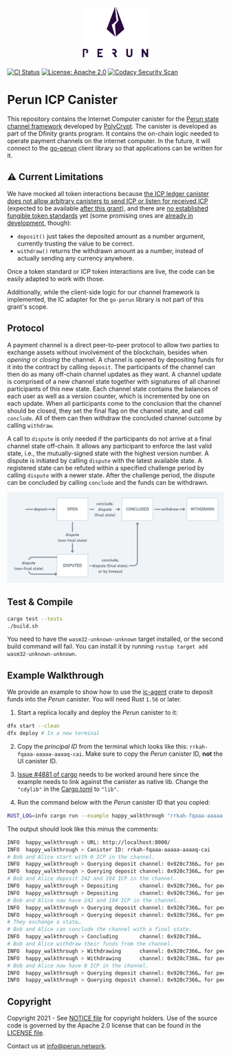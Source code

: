<h1 align="center">
    <a href="https://perun.network/"><img src=".asset/go_perun.png" alt="Perun" width="30%"></a>
</h1>

[![CI Status](https://github.com/perun-network/perun-icp-canister/actions/workflows/rust.yml/badge.svg)](https://github.com/perun-network/perun-icp-canister/actions/workflows/rust.yml)
[![License: Apache 2.0](https://img.shields.io/badge/license-Apache%202-blue)](https://www.apache.org/licenses/LICENSE-2.0.txt)
[![Codacy Security Scan](https://github.com/KOSASIH/perun-icp-canister/actions/workflows/codacy.yml/badge.svg)](https://github.com/KOSASIH/perun-icp-canister/actions/workflows/codacy.yml)

# Perun ICP Canister

This repository contains the Internet Computer canister for the [Perun state channel framework](https://perun.network) developed by [PolyCrypt](https://polycry.pt).
The canister is developed as part of the Dfinity grants program.
It contains the on-chain logic needed to operate payment channels on the internet computer.
In the future, it will connect to the [go-perun](https://github.com/hyperledger-labs/go-perun) client library so that applications can be written for it.

## :warning: Current Limitations

We have mocked all token interactions because
[the ICP ledger canister does not allow arbitrary canisters to send ICP or listen for received ICP](https://forum.dfinity.org/t/integrating-with-the-internet-computer-ledger/2542) (expected to be available [after this grant](https://forum.dfinity.org/t/enable-canisters-to-hold-icp/6153/113)), and there are [no established fungible token standards](https://forum.dfinity.org/t/receiving-icp-in-canister/5329/6) yet (some promising ones are [already in development](https://forum.dfinity.org/t/thoughts-on-the-token-standard/4694/94), though):

* `deposit()` just takes the deposited amount as a number argument, currently trusting the value to be correct.
* `withdraw()` returns the withdrawn amount as a number, instead of actually sending any currency anywhere.

Once a token standard or ICP token interactions are live, the code can be easily
adapted to work with those.

Additionally, while the client-side logic for our channel framework is implemented, the IC adapter for the `go-perun` library is not part of this grant's scope.

## Protocol

A payment channel is a direct peer-to-peer protocol to allow two parties to exchange assets without involvement of the blockchain, besides when _opening_ or _closing_ the channel.
A channel is opened by depositing funds for it into the contract by calling `deposit`.
The participants of the channel can then do as many off-chain channel updates as they want.
A channel update is comprised of a new channel state together with signatures of
all channel participants of this new state.
Each channel state contains the balances of each user as well as a version
counter, which is incremented by one on each update.
When all participants come to the conclusion that the channel should be closed, they set the final flag on the channel state, and call `conclude`.
All of them can then withdraw the concluded channel outcome by calling `withdraw`.

A call to `dispute` is only needed if the participants do not arrive at a final channel state off-chain.
It allows any participant to enforce the last valid state, i.e., the mutually-signed state with the highest version number.
A dispute is initiated by calling `dispute` with the latest available state.
A registered state can be refuted within a specified challenge period by calling `dispute` with a newer state.
After the challenge period, the dispute can be concluded by calling `conclude` and the funds can be withdrawn.

![state diagram](.asset/protocol.png)

## Test & Compile

```sh
cargo test --tests
./build.sh
```

You need to have the `wasm32-unknown-unknown` target installed, or the second
build command will fail. You can install it by running
`rustup target add wasm32-unknown-unknown`.

## Example Walkthrough

We provide an example to show how to use the [ic-agent] crate to deposit funds
into the *Perun* canister. You will need Rust `1.56` or later.

1. Start a replica locally and deploy the *Perun* canister to it:
```bash
dfx start --clean
dfx deploy # In a new terminal
```

2. Copy the *principal ID* from the terminal which looks like this: `rrkah-fqaaa-aaaaa-aaaaq-cai`.
Make sure to copy the *Perun* canister ID, **not** the UI canister ID.

3. [Issue #4881 of cargo] needs to be worked around here since the example
needs to link against the canister as native lib.
Change the `"cdylib"` in the [Cargo.toml] to `"lib"`.

4. Run the command below with the *Perun* canister ID that you copied:
```sh
RUST_LOG=info cargo run --example happy_walkthrough "rrkah-fqaaa-aaaaa-aaaaq-cai"
```
The output should look like this minus the comments:
```sh
INFO  happy_walkthrough > URL: http://localhost:8000/
INFO  happy_walkthrough > Canister ID: rrkah-fqaaa-aaaaa-aaaaq-cai
# Bob and Alice start with 0 ICP in the channel.
INFO  happy_walkthrough > Querying deposit channel: 0x920c7366… for peer IDx: 0, now: 0 ICP
INFO  happy_walkthrough > Querying deposit channel: 0x920c7366… for peer IDx: 1, now: 0 ICP
# Bob and Alice deposit 242 and 194 ICP in the channel.
INFO  happy_walkthrough > Depositing       channel: 0x920c7366… for peer IDx: 0, add: 242 ICP
INFO  happy_walkthrough > Depositing       channel: 0x920c7366… for peer IDx: 1, add: 194 ICP
# Bob and Alice now have 242 and 194 ICP in the channel.
INFO  happy_walkthrough > Querying deposit channel: 0x920c7366… for peer IDx: 0, now: 242 ICP
INFO  happy_walkthrough > Querying deposit channel: 0x920c7366… for peer IDx: 1, now: 194 ICP
# They exchange a state…
# Bob and Alice can conclude the channel with a final state.
INFO  happy_walkthrough > Concluding       channel: 0x920c7366…
# Bob and Alice withdraw their funds from the channel.
INFO  happy_walkthrough > Withdrawing      channel: 0x920c7366… for peer IDx: 0
INFO  happy_walkthrough > Withdrawing      channel: 0x920c7366… for peer IDx: 1
# Bob and Alice now have 0 ICP in the channel.
INFO  happy_walkthrough > Querying deposit channel: 0x920c7366… for peer IDx: 0, now: 0 ICP
INFO  happy_walkthrough > Querying deposit channel: 0x920c7366… for peer IDx: 1, now: 0 ICP
```

[ic-agent]: https://crates.io/crates/ic-agent
[Cargo.toml]: Cargo.toml
[Issue #4881 of cargo]: https://github.com/rust-lang/cargo/issues/4881

## Copyright

Copyright 2021 - See [NOTICE file](NOTICE) for copyright holders.
Use of the source code is governed by the Apache 2.0 license that can be found in the [LICENSE file](LICENSE).

Contact us at [info@perun.network](mailto:info@perun.network).

